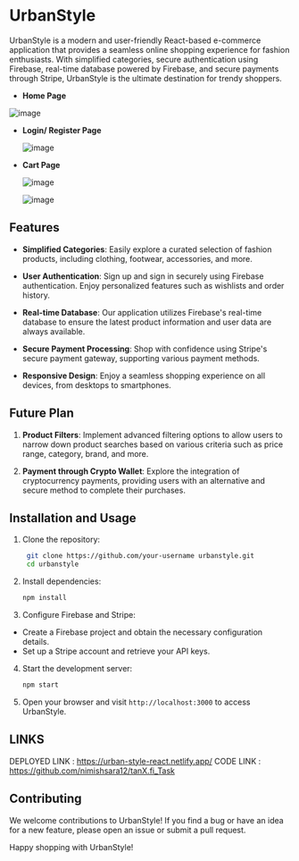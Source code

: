 # UrbanStyle

UrbanStyle is a modern and user-friendly React-based e-commerce application that provides a seamless online shopping experience for fashion enthusiasts. With simplified categories, secure authentication using Firebase, real-time database powered by Firebase, and secure payments through Stripe, UrbanStyle is the ultimate destination for trendy shoppers.

- **Home Page**

![image](https://github.com/nimishsara12/tanX.fi_Task/assets/84761132/8ca85006-035d-446e-9fc8-4180b3dd591b)


- **Login/ Register Page**

  ![image](https://github.com/nimishsara12/tanX.fi_Task/assets/84761132/6a268fc8-6c2a-469f-b135-465ebcddf672)

- **Cart Page**

  ![image](https://github.com/nimishsara12/tanX.fi_Task/assets/84761132/139aaffe-4d56-440f-a15a-e0a6eca7682d)

  ![image](https://github.com/nimishsara12/tanX.fi_Task/assets/84761132/dcc2191d-b69c-49c5-b2dc-d27a43b2b6cd)


## Features

- **Simplified Categories**: Easily explore a curated selection of fashion products, including clothing, footwear, accessories, and more.

- **User Authentication**: Sign up and sign in securely using Firebase authentication. Enjoy personalized features such as wishlists and order history.

- **Real-time Database**: Our application utilizes Firebase's real-time database to ensure the latest product information and user data are always available.

- **Secure Payment Processing**: Shop with confidence using Stripe's secure payment gateway, supporting various payment methods.

- **Responsive Design**: Enjoy a seamless shopping experience on all devices, from desktops to smartphones.


## Future Plan

1. **Product Filters**: Implement advanced filtering options to allow users to narrow down product searches based on various criteria such as price range, category, brand, and more.

2. **Payment through Crypto Wallet**: Explore the integration of cryptocurrency payments, providing users with an alternative and secure method to complete their purchases.

## Installation and Usage

1. Clone the repository:

   ```bash
    git clone https://github.com/your-username urbanstyle.git
    cd urbanstyle

   ```

2. Install dependencies:

   ```bash
   npm install

   ```

3. Configure Firebase and Stripe:

- Create a Firebase project and obtain the necessary configuration details.
- Set up a Stripe account and retrieve your API keys.

4. Start the development server:

   ```bash
   npm start

   ```

5. Open your browser and visit `http://localhost:3000` to access UrbanStyle.


## LINKS

DEPLOYED LINK : https://urban-style-react.netlify.app/
CODE LINK : https://github.com/nimishsara12/tanX.fi_Task
## Contributing

We welcome contributions to UrbanStyle! If you find a bug or have an idea for a new feature, please open an issue or submit a pull request.

Happy shopping with UrbanStyle!
